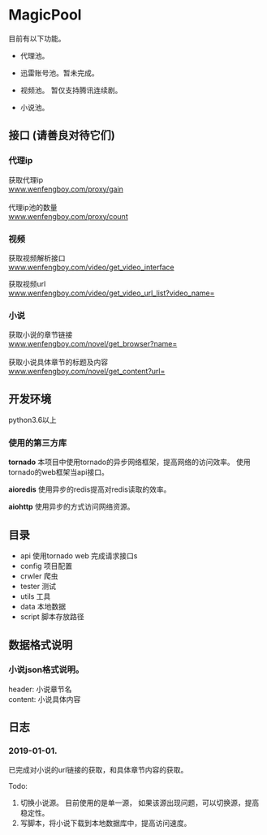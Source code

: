 # MagicPool
目前有以下功能。
- 代理池。

- 迅雷账号池。暂未完成。

- 视频池。 暂仅支持腾讯连续剧。

- 小说池。

 
## 接口  (请善良对待它们)
### 代理ip
获取代理ip
<br>
www.wenfengboy.com/proxy/gain    
<br>
代理ip池的数量
<br>
www.wenfengboy.com/proxy/count

### 视频
获取视频解析接口
<br>
www.wenfengboy.com/video/get_video_interface
<br>

获取视频url
<br>
www.wenfengboy.com/video/get_video_url_list?video_name=

### 小说
获取小说的章节链接
<br>
www.wenfengboy.com/novel/get_browser?name=
<br>
<br>
获取小说具体章节的标题及内容
<br>
www.wenfengboy.com/novel/get_content?url=

## 开发环境
python3.6以上

### 使用的第三方库
**tornado**
本项目中使用tornado的异步网络框架，提高网络的访问效率。
使用tornado的web框架当api接口。

**aioredis**
使用异步的redis提高对redis读取的效率。

**aiohttp**
使用异步的方式访问网络资源。


## 目录
- api
使用tornado web 完成请求接口s
- config
项目配置
- crwler
爬虫
- tester
测试
- utils
工具
- data
本地数据
- script
脚本存放路径


## 数据格式说明
### 小说json格式说明。
header: 小说章节名
<br>
content: 小说具体内容


## 日志
### 2019-01-01.

已完成对小说的url链接的获取，和具体章节内容的获取。

 Todo: 
 1. 切换小说源。 目前使用的是单一源， 如果该源出现问题，可以切换源，提高稳定性。
 2. 写脚本，将小说下载到本地数据库中，提高访问速度。